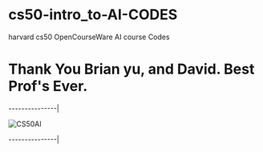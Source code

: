 # cs50-intro_to-AI-CODES
harvard cs50 OpenCourseWare AI course Codes

# Thank You Brian yu, and David. Best Prof's Ever.

---------------|

![CS50AI](https://github.com/user-attachments/assets/4eea2ea3-cf27-45bf-9df0-cc6a00a624c0)

---------------|
